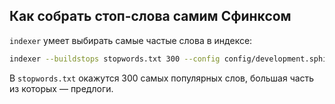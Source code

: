 ## Как собрать стоп-слова самим Сфинксом

`indexer` умеет выбирать самые частые слова в индексе:

```bash
indexer --buildstops stopwords.txt 300 --config config/development.sphinx.conf your_index_core
```

В `stopwords.txt` окажутся 300 самых популярных слов, большая часть из которых — предлоги.
